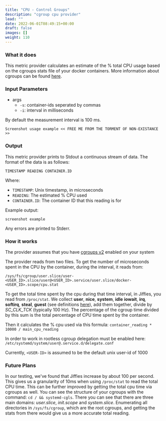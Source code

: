 ```yaml
---
title: "CPU - Control Groups"
description: "cgroup cpu provider"
lead: ""
date: 2022-06-01T08:49:15+00:00
draft: false
images: []
weight: 110
---
```

### What it does

This metric provider calculates an estimate of the % total CPU usage based on the cgroups stats file of your docker containers. More information about cgroups can be found [here](https://www.man7.org/linux/man-pages/man7/cgroups.7.html).

### Input Parameters

- args
    - `-s`: container-ids seperated by commas
    - `-i`: interval in milliseconds

By default the measurement interval is 100 ms.

```
Screenshot usage example << FREE ME FROM THE TORMENT OF NON-EXISTANCE >>
```


### Output

This metric provider prints to Stdout a continuous stream of data. The format of the data is as follows:

`TIMESTAMP READING CONTAINER.ID`

Where:
- `TIMESTAMP`: Unix timestamp, in microseconds
- `READING`: The estimated % CPU used
- `CONTAINER.ID`: The container ID that this reading is for

Example output:
```
screenshot example
```

Any errors are printed to Stderr.

### How it works
The provider assumes that you have [cgroups v2](https://www.man7.org/linux/man-pages/man7/cgroups.7.html) enabled on your system

The provider reads from two files. To get the number of microseconds spent in the CPU by the container, during the interval, it reads from:

```
/sys/fs/cgroup/user.slice/user-<USER_ID>.slice/user@<USER_ID>.service/user.slice/docker-<USER_ID>.scope/cpu.stat
```

To get the total time spent by the cpu during that time interval, in Jiffies, you read from `/proc/stat`. We collect **user**, **nice**, **system**, **idle** **iowait**, **irq**, **softirq**, **steal**, **guest** (see definitions [here](https://www.idnt.net/en-US/kb/941772)), add them together, divide by _SC_CLK_TCK_ (typically 100 Hz). The percentage of the cgroup time divided by this sum is the total percentage of CPU time spent by the container.

Then it calculates the % cpu used via this formula: `container_reading * 10000 / main_cpu_reading`

In order to work in rootless cgroup delegation must be enabled here:
`/etc/systemd/system/user@.service.d/delegate.conf`

Currently, `<USER-ID>` is assumed to be the default unix user-id of 1000

### Future Plans

In our testing, we've found that Jiffies increase by about 100 per second. This gives us a granularity of 10ms when using `/proc/stat` to read the total CPU time. This can be further improved by getting the total cpu time via cgroups as well. You can see the structure of your cgroups with the command: `cd / && systemd-cgls`. There you can see that there are three main domains: *user.slice*, *init.scope* and *system.slice*. Enumerating all directories in `/sys/fs/cgroup`, which are the root cgroups, and getting the stats from there would give us a more accurate total reading.

